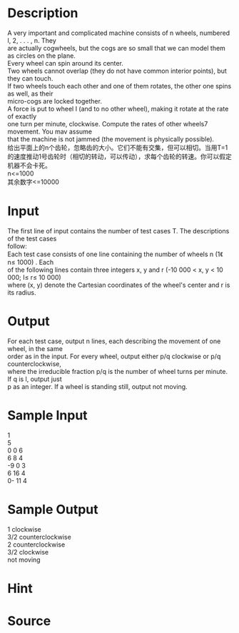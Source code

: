 
# Description

<div class="content"><div>A very important and complicated machine consists of n wheels, numbered l, 2, . . . , n. They </div>
<div>are actually cogwheels, but the cogs are so small that we can model them as circles on the plane. </div>
<div>Every wheel can spin around its center. </div>
<div>Two wheels cannot overlap (they do not have common interior points), but they can touch. </div>
<div>If two wheels touch each other and one of them rotates, the other one spins as well, as their </div>
<div>micro-cogs are locked together. </div>
<div>A force is put to wheel I (and to no other wheel), making it rotate at the rate of exactly </div>
<div>one turn per minute, clockwise. Compute the rates of other wheels7 movement. You mav assume </div>
<div>that the machine is not jammed (the movement is physically possible). </div>
<div>
<div>给出平面上的n个齿轮，忽略齿的大小。它们不能有交集，但可以相切。当用T=1的速度推动1号齿轮时（相切的转动，可以传动），求每个齿轮的转速。你可以假定机器不会卡死。 </div>
<div>n&lt;=1000 </div>
<div>其余数字&lt;=10000 </div>
<div></div>
</div>
<div></div>
<p></p></div>

# Input

<div class="content"><div>The first line of input contains the number of test cases T. The descriptions of the test cases </div>
<div>follow: </div>
<div>Each test case consists of one line containing the number of wheels n (1《 n≤ 1000) . Each </div>
<div>of the following lines contain three integers x, y and r (-10 000 &lt; x, y &lt; 10 000; I≤ r≤ 10 000) </div>
<div>where (x, y) denote the Cartesian coordinates of the wheel&#39;s center and r is its radius. </div>
<div></div>
<p></p></div>

# Output

<div class="content"><div>For each test case, output n lines, each describing the movement of one wheel, in the same </div>
<div>
<div>order as in the input. For every wheel, output either p/q clockwise or p/q counterclockwise, </div>
<div>where the irreducible fraction p/q is the number of wheel turns per minute. If q is l, output just </div>
<div>p as an integer. If a wheel is standing still, output not moving. </div>
<div></div>
</div>
<p></p></div>

# Sample Input

<div class="content"><span class="sampledata">1<br/>
5<br/>
0 0 6<br/>
6 8 4<br/>
-9 0 3<br/>
6 16 4<br/>
0- 11 4</span></div>

# Sample Output

<div class="content"><span class="sampledata">1 clockwise<br/>
3/2 counterclockwise<br/>
2 counterclockwise<br/>
3/2 clockwise<br/>
not moving<br/>
</span></div>

# Hint

<div class="content"><p></p></div>

# Source

<div class="content"><p><a href="problemset.php?search="></a></p></div>

